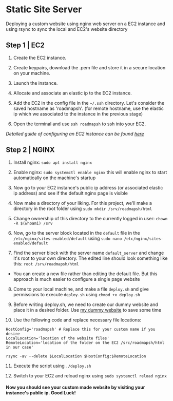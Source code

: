 # Static Site Server

Deploying a custom website using nginx web server on a EC2 instance and using rsync to sync the local and EC2's website directory

## Step 1 | EC2 

1. Create the EC2 instance.

2. Create keypairs, download the .pem file and store it in a secure location on your machine.

3. Launch the instance.

4. Allocate and associate an elastic ip to the EC2 instance.

5. Add the EC2 in the config file in the `~/.ssh` directory. Let's consider the saved hostname as 'roadmapsh'. (for remote hostname, use the elastic ip which we associated to the instance in the previous stage)

6. Open the terminal and use `ssh roadmapsh` to ssh into your EC2.

*Detailed guide of configuring an EC2 instance can be found [here](/ssh-remote-server-setup/Readme.md)*

## Step 2 | NGINX

1.  Install nginx: `sudo apt install nginx`

2. Enable nginx: `sudo systemctl enable nginx` this will enable nginx to start automatically on the machine's startup

3. Now go to your EC2 instance's public ip address (or associated elastic ip address) and see if the default nginx page is visible

4. Now make a directory of your liking. For this project, we'll make a directory in the root folder using `sudo mkdir /srv/roadmapsh/html`

5. Change ownership of this directory to the currently logged in user: `chown -R $(whoami) /srv`

6. Now, go to the server block located in the `default` file in the  `/etc/nginx/sites-enabled/default` using `sudo nano /etc/nginx/sites-enabled/default` 

7. Find the server block with the server name `default_server` and change it's root to your own directory. The edited line should look something like this: `root /srv/roadmapsh/html`

- You can create a new file rather than editing the  default file. But this approach is much easier to configure  a single page website

8. Come to your local machine, and make a file `deploy.sh` and give permissions to execute `deploy.sh` using `chmod +x deploy.sh`

9. Before writing deploy.sh, we need to create our dummy website and place it in a desired folder. Use [my dummy website](/static-site-server/nginxlocal/) to save some time

10. Use the following code and replace necessary file locations:

```
HostConfig='roadmapsh' # Replace this for your custom name if you desire
LocalLocation='location of the website files'
RemoteLocation='location of the folder on the EC2 /src/roadmapsh/html in our case'

rsync -av --delete $LocalLocation $HostConfig:$RemoteLocation
```

11. Execute the script using `./deploy.sh`

12. Switch to your EC2 and reload nginx using `sudo systemctl reload nginx`

#### Now you should see your custom made website by visiting your instance's public ip. Good Luck!